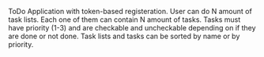 ToDo Application with token-based registeration. User can do N amount of task lists. Each one of them can contain N amount of tasks. 
Tasks must have priority (1-3) and are checkable and uncheckable depending on if they are done or not done.
Task lists and tasks can be sorted by name or by priority.
